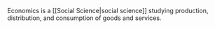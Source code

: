 Economics is a [[Social Science|social science]] studying production, distribution, and consumption of goods and services.
